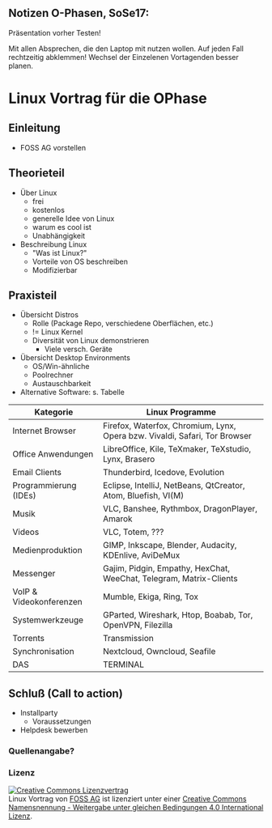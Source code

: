 ## Notizen O-Phasen, SoSe17:

Präsentation vorher Testen!

Mit allen Absprechen, die den Laptop mit nutzen wollen. Auf jeden Fall rechtzeitig abklemmen!
Wechsel der Einzelenen Vortagenden besser planen.



# Linux Vortrag für die OPhase
## Einleitung  
* FOSS AG vorstellen

## Theorieteil
* Über Linux
    * frei
    * kostenlos
    * generelle Idee von Linux
    * warum es cool ist
    * Unabhängigkeit
* Beschreibung Linux
    * "Was ist Linux?"
    * Vorteile von OS beschreiben
    * Modifizierbar
  
## Praxisteil
* Übersicht Distros
    * Rolle (Package Repo, verschiedene Oberflächen, etc.)
    * != Linux Kernel
    * Diversität von Linux demonstrieren
        * Viele versch. Geräte
* Übersicht Desktop Environments
    * OS/Win-ähnliche   
    * Poolrechner  
    * Austauschbarkeit  
* Alternative Software: s. Tabelle  

| Kategorie | Linux Programme |
| --------- | --------------- |
| Internet Browser | Firefox, Waterfox, Chromium, Lynx, Opera bzw. Vivaldi, Safari, Tor Browser |
| Office Anwendungen | LibreOffice, Kile, TeXmaker, TeXstudio, Lynx, Brasero |
| Email Clients | Thunderbird, Icedove, Evolution |
| Programmierung (IDEs) | Eclipse, IntelliJ, NetBeans, QtCreator, Atom, Bluefish, VI(M) |
| Musik | VLC, Banshee, Rythmbox, DragonPlayer, Amarok |
| Videos | VLC, Totem, ??? |
| Medienproduktion | GIMP, Inkscape, Blender, Audacity, KDEnlive, AviDeMux |
| Messenger | Gajim, Pidgin, Empathy, HexChat, WeeChat, Telegram, Matrix-Clients |
| VoIP & Videokonferenzen | Mumble, Ekiga, Ring, Tox |
| Systemwerkzeuge | GParted, Wireshark, Htop, Boabab, Tor, OpenVPN, Filezilla |
| Torrents | Transmission |
| Synchronisation | Nextcloud, Owncloud, Seafile |
| DAS | TERMINAL |

## Schluß (Call to action)
* Installparty
    * Voraussetzungen
* Helpdesk bewerben

### Quellenangabe?

### Lizenz
<a rel="license" href="http://creativecommons.org/licenses/by-sa/4.0/"><img alt="Creative Commons Lizenzvertrag" style="border-width:0" src="https://i.creativecommons.org/l/by-sa/4.0/88x31.png" /></a><br /><span xmlns:dct="http://purl.org/dc/terms/" property="dct:title">Linux Vortrag</span> von <a xmlns:cc="http://creativecommons.org/ns#" href="http://foss-ag.de" property="cc:attributionName" rel="cc:attributionURL">FOSS AG</a> ist lizenziert unter einer <a rel="license" href="http://creativecommons.org/licenses/by-sa/4.0/">Creative Commons Namensnennung - Weitergabe unter gleichen Bedingungen 4.0 International Lizenz</a>.

